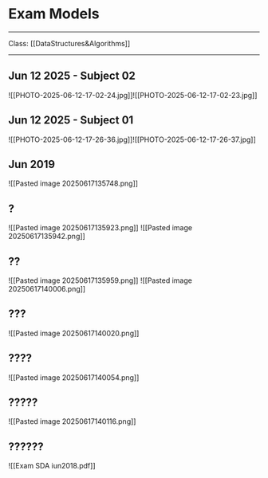 # Exam Models
___
Class: [[DataStructures&Algorithms]]
___
## Jun 12 2025 - Subject 02
![[PHOTO-2025-06-12-17-02-24.jpg]]![[PHOTO-2025-06-12-17-02-23.jpg]]

## Jun 12 2025 - Subject 01 
![[PHOTO-2025-06-12-17-26-36.jpg]]![[PHOTO-2025-06-12-17-26-37.jpg]]

## Jun 2019 
![[Pasted image 20250617135748.png]]
## ?
![[Pasted image 20250617135923.png]]
![[Pasted image 20250617135942.png]]
## ?? 
![[Pasted image 20250617135959.png]]
![[Pasted image 20250617140006.png]]
## ??? 
![[Pasted image 20250617140020.png]]

## ????
![[Pasted image 20250617140054.png]]
## ?????
![[Pasted image 20250617140116.png]]
## ??????
![[Exam SDA iun2018.pdf]]
## 